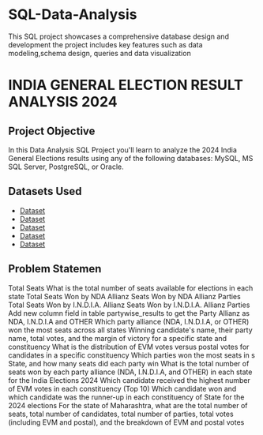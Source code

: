 # SQL-Data-Analysis
This SQL project showcases a comprehensive database design and development the project includes key features such as data modeling,schema design, queries and data visualization
# INDIA GENERAL ELECTION RESULT ANALYSIS 2024
## Project Objective
In this Data Analysis SQL Project you'll learn to analyze the 2024 India General Elections results using any of the following databases: MySQL, MS SQL Server, PostgreSQL, or Oracle.
## Datasets Used 
- <a href="https://github.com/Surya-Akhil/SQL-Data-Analysis-/blob/main/Constituencywise_details.csv">Dataset</a>
- <a href="https://github.com/Surya-Akhil/SQL-Data-Analysis-/blob/main/Partywise_results.csv">Dataset</a>
- <a href="https://github.com/Surya-Akhil/SQL-Data-Analysis-/blob/main/States.csv">Dataset</a>
- <a href="https://github.com/Surya-Akhil/SQL-Data-Analysis-/blob/main/constituencywise_results.csv">Dataset</a>
- <a href="https://github.com/Surya-Akhil/SQL-Data-Analysis-/blob/main/statewise_results.csv">Dataset</a>
## Problem Statemen
Total Seats
What is the total number of seats available for elections in each state
Total Seats Won by NDA Allianz
Seats Won by NDA Allianz Parties
Total Seats Won by I.N.D.I.A. Allianz
Seats Won by I.N.D.I.A. Allianz Parties
Add new column field in table partywise_results to get the Party Allianz as NDA, I.N.D.I.A and OTHER
Which party alliance (NDA, I.N.D.I.A, or OTHER) won the most seats across all states
Winning candidate's name, their party name, total votes, and the margin of victory for a specific state and constituency
What is the distribution of EVM votes versus postal votes for candidates in a specific constituency
Which parties won the most seats in s State, and how many seats did each party win
What is the total number of seats won by each party alliance (NDA, I.N.D.I.A, and OTHER) in each state for the India Elections 2024
Which candidate received the highest number of EVM votes in each constituency (Top 10)
Which candidate won and which candidate was the runner-up in each constituency of State for the 2024 elections
For the state of Maharashtra, what are the total number of seats, total number of candidates, total number of parties, total votes (including EVM and postal), and the breakdown of EVM and postal votes
